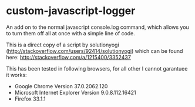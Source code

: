 custom-javascript-logger
========================

An add on to the normal javascript console.log command, which allows you to turn them off all at once with a simple line of code.

This is a direct copy of a script by solutionyogi (http://stackoverflow.com/users/92414/solutionyogi) which can be found here: http://stackoverflow.com/a/1215400/3352437

This has been tested in following browsers, for all other I cannot garantuee it works:
* Google Chrome Version 37.0.2062.120
* Microsoft Internet Explorer Version 9.0.8.112.16421
* Firefox 33.1.1
